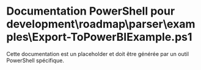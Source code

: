 # Documentation PowerShell pour development\roadmap\parser\examples\Export-ToPowerBIExample.ps1

Cette documentation est un placeholder et doit être générée par un outil PowerShell spécifique.
